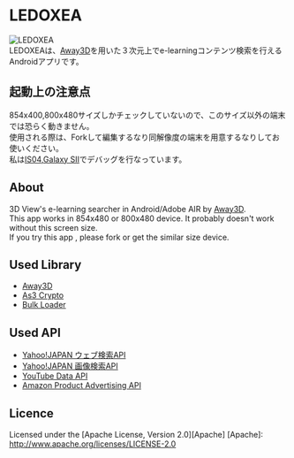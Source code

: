 LEDOXEA
=======
![LEDOXEA](https://raw.github.com/legnoh/ledoxea/master/icon/icon_128.png)  
LEDOXEAは、[Away3D](http://away3d.com)を用いた３次元上でe-learningコンテンツ検索を行えるAndroidアプリです。

起動上の注意点
-------------
854x400,800x480サイズしかチェックしていないので、このサイズ以外の端末では恐らく動きません。  
使用される際は、Forkして編集するなり同解像度の端末を用意するなりしてお使いください。  
私は[IS04](http://ja.wikipedia.org/wiki/IS04),[Galaxy SII](http://ja.wikipedia.org/wiki/SC-02C)でデバッグを行なっています。  

About
-------------
3D View's e-learning searcher in Android/Adobe AIR by [Away3D](http://away3d.com).  
This app works in 854x480 or 800x480 device. It probably doesn't work without this screen size.  
If you try this app , please fork or get the similar size device.

Used Library
-------------
* [Away3D](http://away3d.com)
* [As3 Crypto](https://code.google.com/p/as3crypto/)
* [Bulk Loader](https://github.com/arthur-debert/BulkLoader)

Used API
-------------
* [Yahoo!JAPAN ウェブ検索API](http://developer.yahoo.co.jp/webapi/search/websearchpro/v1/websearch.html)
* [Yahoo!JAPAN 画像検索API](http://developer.yahoo.co.jp/webapi/search/imagesearchpro/v1/imagesearch.html)
* [YouTube Data API](https://developers.google.com/youtube/2.0/developers_guide_protocol?hl=ja)
* [Amazon Product Advertising API](https://affiliate.amazon.co.jp/gp/advertising/api/detail/main.html)

Licence
-------------
Licensed under the [Apache License, Version 2.0][Apache]
[Apache]: http://www.apache.org/licenses/LICENSE-2.0
